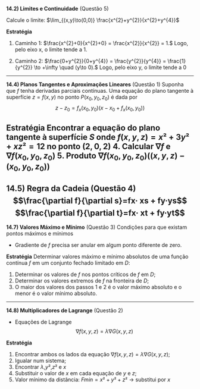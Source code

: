 **14.2) Limites e Continuidade** (Questão 5)

Calcule o limite: 
$\lim_{(x,y)\to(0,0)} \frac{x^{2}+y^{2}}{x^{2}+y^{4}}$

**Estratégia**
1. Caminho 1:
$\frac{x^{2}+0}{x^{2}+0} = \frac{x^{2}}{x^{2}} = 1.$
Logo, pelo eixo x, o limite tende a 1.

2. Caminho 2:
$\frac{0+y^{2}}{0+y^{4}} = \frac{y^{2}}{y^{4}} = \frac{1}{y^{2}} \to +\infty \quad (y\to 0).$
Logo, pelo eixo y, o limite tende a 0
---
**14.4) Planos Tangentes e Aproximações Lineares** (Questão 1)
Suponha que $f$ tenha derivadas parciais contínuas. Uma equação do plano tangente à superfície $z = f(x,y)$ no ponto $P(x_{0},y_{0},z_{0})$ é dada por 
$$z - z_{0} = f_{x}(x_{0},y_{0})(x - x_{0} + f_{x}(x_{0},y_{0}))$$

**Estratégia**
Encontrar a equação do plano tangente à superfície $S$ onde $f(x,y,z)= x²+3y²+xz² = 12$ no ponto $(2,0,2)$
4. Calcular $\nabla f$ e  $\nabla f(x_{0},y_{0},z_{0})$
5. Produto $\nabla f(x_{0},y_{0},z_{0})((x,y,z)-(x_{0},y_{0},z_{0}))$
---
**14.5) Regra da Cadeia** (Questão 4)
$$\frac{\partial f}{\partial s}=fx· xs + fy·ys$$
$$\frac{\partial f}{\partial t}=fx· xt + fy·yt$$
-----
**14.7) Valores Máximo e Mínimo** (Questão 3)
Condições para que existam pontos máximos e mínimos
* Gradiente de $f$ precisa ser anular em algum ponto diferente de zero.

**Estratégia**
Determinar valores máximo e mínimo absolutos de uma função contínua $f$ em um conjunto fechado limitado em $D$:
1. Determinar os valores de $f$ nos pontos críticos de $f$ em $D$;
2. Determinar os valores extremos de $f$ na fronteira de $D$;
3. O maior dos valores dos passos 1 e 2 é o valor máximo absoluto e o menor é o valor mínimo absoluto.
---
**14.8) Multiplicadores de Lagrange** (Questão 2)
* Equações de Lagrange
$$\nabla f(x,y,z) = \lambda \nabla G(x,y,z)$$

**Estratégia**
1. Encontrar ambos os lados da equação $\nabla f(x,y,z) = \lambda \nabla G(x,y,z)$;
2. Igualar num sistema;
3. Encontrar $\lambda$,$y$²,$z²$ e $x$
4. Substituir o valor de $x$ em cada equação de $y$ e $z$;
5. Valor mínimo da distância: $Fmin = x²+y²+z²$ → substitui por $x$

